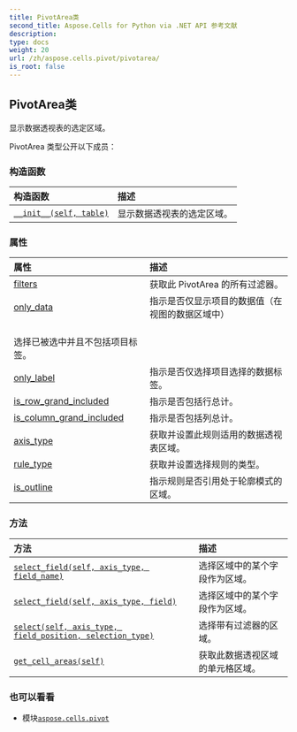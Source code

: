 ```yaml
---
title: PivotArea类
second_title: Aspose.Cells for Python via .NET API 参考文献
description:
type: docs
weight: 20
url: /zh/aspose.cells.pivot/pivotarea/
is_root: false
---
```

## PivotArea类
显示数据透视表的选定区域。



PivotArea 类型公开以下成员：

### 构造函数
|构造函数|描述|
| :- | :- |
| [`__init__(self, table)`](/cells/python-net/zh/aspose.cells.pivot/pivotarea/__init__/#aspose.cells.pivot.pivottable) |显示数据透视表的选定区域。|


### 属性
|属性|描述|
| :- | :- |
| [filters](/cells/python-net/zh/aspose.cells.pivot/pivotarea/filters) |获取此 PivotArea 的所有过滤器。|
| [only_data](/cells/python-net/zh/aspose.cells.pivot/pivotarea/only_data) |指示是否仅显示项目的数据值（在视图的数据区域中）<br/>选择已被选中并且不包括项目标签。|
| [only_label](/cells/python-net/zh/aspose.cells.pivot/pivotarea/only_label) |指示是否仅选择项目选择的数据标签。|
| [is_row_grand_included](/cells/python-net/zh/aspose.cells.pivot/pivotarea/is_row_grand_included) |指示是否包括行总计。|
| [is_column_grand_included](/cells/python-net/zh/aspose.cells.pivot/pivotarea/is_column_grand_included) |指示是否包括列总计。|
| [axis_type](/cells/python-net/zh/aspose.cells.pivot/pivotarea/axis_type) |获取并设置此规则适用的数据透视表区域。|
| [rule_type](/cells/python-net/zh/aspose.cells.pivot/pivotarea/rule_type) |获取并设置选择规则的类型。|
| [is_outline](/cells/python-net/zh/aspose.cells.pivot/pivotarea/is_outline) |指示规则是否引用处于轮廓模式的区域。|


### 方法
|方法|描述|
| :- | :- |
| [`select_field(self, axis_type, field_name)`](/cells/python-net/zh/aspose.cells.pivot/pivotarea/select_field/#aspose.cells.pivot.pivotfieldtype-str) |选择区域中的某个字段作为区域。|
| [`select_field(self, axis_type, field)`](/cells/python-net/zh/aspose.cells.pivot/pivotarea/select_field/#aspose.cells.pivot.pivotfieldtype-aspose.cells.pivot.pivotfield) |选择区域中的某个字段作为区域。|
| [`select(self, axis_type, field_position, selection_type)`](/cells/python-net/zh/aspose.cells.pivot/pivotarea/select/#aspose.cells.pivot.pivotfieldtype-int-aspose.cells.pivot.pivottableselectiontype) |选择带有过滤器的区域。|
| [`get_cell_areas(self)`](/cells/python-net/zh/aspose.cells.pivot/pivotarea/get_cell_areas/#) |获取此数据透视区域的单元格区域。|



### 也可以看看
* 模块[`aspose.cells.pivot`](..)

